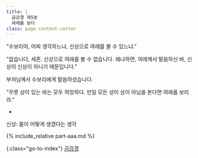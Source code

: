 ```yaml
---
title: |
  금강경 제5분
  여래를 보다
class: page-content-center
---
```


"수보리야, 어찌 생각하느냐,
신상으로 여래를 볼 수 있느냐."

"없습니다, 세존.
신상으로 여래를 볼 수 없습니다.
왜냐하면, 여래께서 말씀하신 바,
신상이 신상이 아니기 때문입니다."

부처님께서 수보리에게 말씀하셨습니다.

"무릇 상이 있는 바는 모두 허망하다.
만일 모든 상이 상이 아님을 본다면 여래를 보리라."

*

신상: 몸이 어떻게 생겼다는 생각

{% include_relative part-aaa.md %}

{:class="go-to-index"}
[금강경](index)